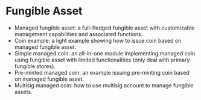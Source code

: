 # Fungible Asset

* Managed fungible asset: a full-fledged fungible asset with customizable management capabilities and associated functions.
* Coin example: a light example showing how to issue coin based on managed fungible asset.
* Simple managed coin: an all-in-one module implementing managed coin using fungible asset with limited functionalities (only deal with primary fungible stores).
* Pre-minted managed coin: an example issuing pre-minting coin based on managed fungible asset.
* Multisig managed coin: how to use multisig account to manage fungible assets.